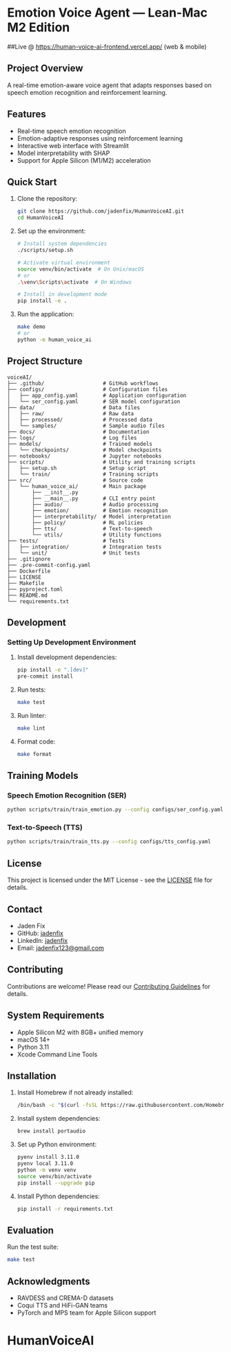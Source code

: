 # Emotion Voice Agent — Lean-Mac M2 Edition

##Live @ https://human-voice-ai-frontend.vercel.app/ (web & mobile)

## Project Overview
A real-time emotion-aware voice agent that adapts responses based on speech emotion recognition and reinforcement learning.

## Features

- Real-time speech emotion recognition
- Emotion-adaptive responses using reinforcement learning
- Interactive web interface with Streamlit
- Model interpretability with SHAP
- Support for Apple Silicon (M1/M2) acceleration

## Quick Start

1. Clone the repository:
   ```bash
   git clone https://github.com/jadenfix/HumanVoiceAI.git
   cd HumanVoiceAI
   ```

2. Set up the environment:
   ```bash
   # Install system dependencies
   ./scripts/setup.sh
   
   # Activate virtual environment
   source venv/bin/activate  # On Unix/macOS
   # or
   .\venv\Scripts\activate  # On Windows
   
   # Install in development mode
   pip install -e .
   ```

3. Run the application:
   ```bash
   make demo
   # or
   python -m human_voice_ai
   ```

## Project Structure

```
voiceAI/
├── .github/                   # GitHub workflows
├── configs/                   # Configuration files
│   ├── app_config.yaml        # Application configuration
│   └── ser_config.yaml        # SER model configuration
├── data/                      # Data files
│   ├── raw/                   # Raw data
│   ├── processed/             # Processed data
│   └── samples/               # Sample audio files
├── docs/                      # Documentation
├── logs/                      # Log files
├── models/                    # Trained models
│   └── checkpoints/           # Model checkpoints
├── notebooks/                 # Jupyter notebooks
├── scripts/                   # Utility and training scripts
│   ├── setup.sh               # Setup script
│   └── train/                 # Training scripts
├── src/                       # Source code
│   └── human_voice_ai/        # Main package
│       ├── __init__.py
│       ├── __main__.py        # CLI entry point
│       ├── audio/             # Audio processing
│       ├── emotion/           # Emotion recognition
│       ├── interpretability/  # Model interpretation
│       ├── policy/            # RL policies
│       ├── tts/               # Text-to-speech
│       └── utils/             # Utility functions
├── tests/                     # Tests
│   ├── integration/           # Integration tests
│   └── unit/                  # Unit tests
├── .gitignore
├── .pre-commit-config.yaml
├── Dockerfile
├── LICENSE
├── Makefile
├── pyproject.toml
├── README.md
└── requirements.txt
```

## Development

### Setting Up Development Environment

1. Install development dependencies:
   ```bash
   pip install -e ".[dev]"
   pre-commit install
   ```

2. Run tests:
   ```bash
   make test
   ```

3. Run linter:
   ```bash
   make lint
   ```

4. Format code:
   ```bash
   make format
   ```

## Training Models

### Speech Emotion Recognition (SER)

```bash
python scripts/train/train_emotion.py --config configs/ser_config.yaml
```

### Text-to-Speech (TTS)

```bash
python scripts/train/train_tts.py --config configs/tts_config.yaml
```

## License

This project is licensed under the MIT License - see the [LICENSE](LICENSE) file for details.

## Contact

- Jaden Fix
- GitHub: [jadenfix](https://github.com/jadenfix)
- LinkedIn: [jadenfix](https://www.linkedin.com/in/jadenfix)
- Email: jadenfix123@gmail.com

## Contributing
Contributions are welcome! Please read our [Contributing Guidelines](CONTRIBUTING.md) for details.

## System Requirements
- Apple Silicon M2 with 8GB+ unified memory
- macOS 14+
- Python 3.11
- Xcode Command Line Tools

## Installation
1. Install Homebrew if not already installed:
   ```bash
   /bin/bash -c "$(curl -fsSL https://raw.githubusercontent.com/Homebrew/install/HEAD/install.sh)"
   ```

2. Install system dependencies:
   ```bash
   brew install portaudio
   ```

3. Set up Python environment:
   ```bash
   pyenv install 3.11.0
   pyenv local 3.11.0
   python -m venv venv
   source venv/bin/activate
   pip install --upgrade pip
   ```

4. Install Python dependencies:
   ```bash
   pip install -r requirements.txt
   ```

## Evaluation
Run the test suite:
```bash
make test
```

## Acknowledgments
- RAVDESS and CREMA-D datasets
- Coqui TTS and HiFi-GAN teams
- PyTorch and MPS team for Apple Silicon support
# HumanVoiceAI
